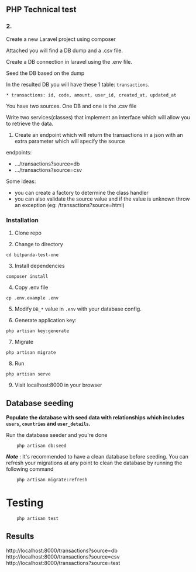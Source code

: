## PHP Technical test

### 2.

Create a new Laravel project using composer

Attached you will find a DB dump and a .csv file. 

Create a DB connection in laravel using the .env file. 

Seed the DB based on the dump

In the resulted DB you will have these 1 table: `transactions`.
```
* transactions: id, code, amount, user_id, created_at, updated_at
```

You have two sources. One DB and one is the .csv file

Write two services(classes) that implement an interface which will allow you to retrieve the data. 

1. Create an endpoint which will return the transactions in a json with an extra parameter which will specify the source

endpoints:
* .../transactions?source=db
* .../transactions?source=csv

Some ideas:
- you can create a factory to determine the class handler
- you can also validate the source value and if the value is unknown throw an exception (eg: /transactions?source=html)

### Installation

1. Clone repo

2. Change to directory

````
cd bitpanda-test-one
````   

3. Install dependencies

````
composer install
````

4. Copy .env file

```
cp .env.example .env
```

5. Modify `DB_*` value in `.env` with your database config.

6. Generate application key:

````
php artisan key:generate
````

7. Migrate
````
php artisan migrate
````

8. Run
````
php artisan serve
````

9. Visit localhost:8000 in your browser


## Database seeding

**Populate the database with seed data with relationships which includes `users`, `countries` and `user_details`.**

Run the database seeder and you're done
````
    php artisan db:seed
````
***Note*** : It's recommended to have a clean database before seeding. You can refresh your migrations at any point to clean the database by running the following command
````
    php artisan migrate:refresh
````

# Testing
````
    php artisan test
````

## Results

http://localhost:8000/transactions?source=db
http://localhost:8000/transactions?source=csv
http://localhost:8000/transactions?source=test